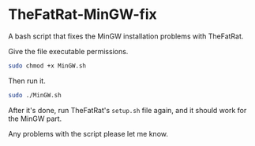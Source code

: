 # TheFatRat-MinGW-fix
A bash script that fixes the MinGW installation problems with TheFatRat.

Give the file executable permissions.
```zsh
sudo chmod +x MinGW.sh
```
Then run it.
```zsh
sudo ./MinGW.sh
```
After it's done, run TheFatRat's `setup.sh` file again, and it should work for the MinGW part.

Any problems with the script please let me know.

